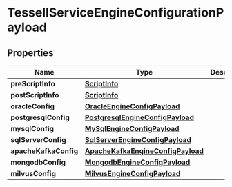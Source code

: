 

# TessellServiceEngineConfigurationPayload


## Properties

Name | Type | Description | Notes
------------ | ------------- | ------------- | -------------
**preScriptInfo** | [**ScriptInfo**](ScriptInfo.md) |  |  [optional]
**postScriptInfo** | [**ScriptInfo**](ScriptInfo.md) |  |  [optional]
**oracleConfig** | [**OracleEngineConfigPayload**](OracleEngineConfigPayload.md) |  |  [optional]
**postgresqlConfig** | [**PostgresqlEngineConfigPayload**](PostgresqlEngineConfigPayload.md) |  |  [optional]
**mysqlConfig** | [**MySqlEngineConfigPayload**](MySqlEngineConfigPayload.md) |  |  [optional]
**sqlServerConfig** | [**SqlServerEngineConfigPayload**](SqlServerEngineConfigPayload.md) |  |  [optional]
**apacheKafkaConfig** | [**ApacheKafkaEngineConfigPayload**](ApacheKafkaEngineConfigPayload.md) |  |  [optional]
**mongodbConfig** | [**MongodbEngineConfigPayload**](MongodbEngineConfigPayload.md) |  |  [optional]
**milvusConfig** | [**MilvusEngineConfigPayload**](MilvusEngineConfigPayload.md) |  |  [optional]



